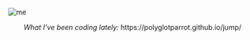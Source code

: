 ![me](https://github.com/user-attachments/assets/c03be268-b082-4045-a1ec-7f17bf31e09a)

<!-- <p align="center">
  <i>What I’ve been coding lately:</i>
  <a href="https://polyglotparrot.github.io/jump/" target="_blank" rel="noopener noreferrer">REAVN ↗</a>
</p> -->

<p align="center">
<i>What I’ve been coding lately:</i>
https://polyglotparrot.github.io/jump/
</p>























  



